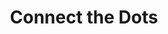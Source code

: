 ---
pid: llb27
title: Connect the Dots
location_transcription: At City Hall
coordinates: "[-75.16449206624, 39.95243464784]"
zipcode: '19119'
gen_neighborhood: Northwest Philadelphia
neighborhood: Mount Airy
outside_phl: 
age: '73'
age_range: 70+
instagram: 
image_file_name: llb_27.jpg
proposal_transcription: Art of Philly
topic: 
topic_summary: 0, 0
type: 
keywords_other: 
credit: Love, Dad
image_labels: 
twitter: 
facebook: 
permalink: "/monuments/llb27/"
layout: item-page
---